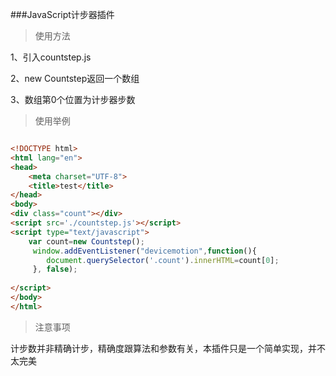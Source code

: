 ###JavaScript计步器插件


>使用方法

1、引入countstep.js

2、new Countstep返回一个数组

3、数组第0个位置为计步器步数

>使用举例

```html

<!DOCTYPE html>
<html lang="en">
<head>
	<meta charset="UTF-8">
	<title>test</title>
</head>
<body>
<div class="count"></div>
<script src='./countstep.js'></script>
<script type="text/javascript">
	var count=new Countstep();
	 window.addEventListener("devicemotion",function(){
	 	document.querySelector('.count').innerHTML=count[0];
	 }, false); 
	
</script>	
</body>
</html>

```

>注意事项

计步数并非精确计步，精确度跟算法和参数有关，本插件只是一个简单实现，并不太完美
